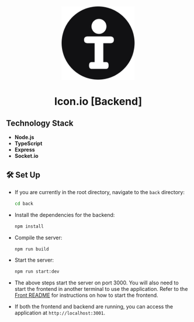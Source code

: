 <p align="center">
    <img alt="Icon.io Logo" src="https://github.com/ryangandev/icon.io/blob/main/front/public/favicon.ico" height="auto" width="200">
</p>

<h1 align="center">Icon.io [Backend]</h1>

## Technology Stack

-   **Node.js**
-   **TypeScript**
-   **Express**
-   **Socket.io**

## 🛠️ Set Up

-   If you are currently in the root directory, navigate to the `back` directory:

    ```zsh
    cd back
    ```

-   Install the dependencies for the backend:

    ```zsh
    npm install
    ```

-   Compile the server:

    ```zsh
    npm run build
    ```

-   Start the server:

    ```zsh
    npm run start:dev
    ```

-   The above steps start the server on port 3000. You will also need to start the frontend in another terminal to use the application. Refer to the [Front README](https://github.com/ryangandev/icon.io/blob/main/front/README.md) for instructions on how to start the frontend.

-   If both the frontend and backend are running, you can access the application at `http://localhost:3001`.

